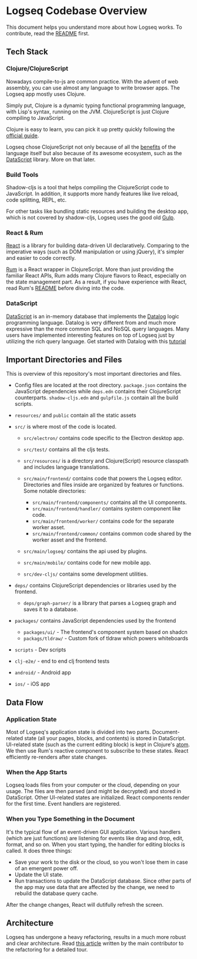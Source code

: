 # Logseq Codebase Overview

This document helps you understand more about how Logseq works. To contribute, read the [README](https://github.com/logseq/logseq) first.

## Tech Stack

### Clojure/ClojureScript

Nowadays compile-to-js are common practice. With the advent of web assembly, you can use almost any language to write browser apps. The Logseq app mostly uses Clojure.

Simply put, Clojure is a dynamic typing functional programming language, with Lisp's syntax, running on the JVM. ClojureScript is just Clojure compiling to JavaScript.

Clojure is easy to learn, you can pick it up pretty quickly following the [official guide](https://clojure.org/guides/learn/syntax).

Logseq chose ClojureScript not only because of all the [benefits](https://clojure.org/about/rationale) of the language itself but also because of its awesome ecosystem, such as the [DataScript](https://github.com/tonsky/datascript) library. More on that later.

### Build Tools

Shadow-cljs is a tool that helps compiling the ClojureScript code to JavaScript. In addition, it supports more handy features like live reload, code splitting, REPL, etc.

For other tasks like bundling static resources and building the desktop app, which is not covered by shadow-cljs, Logseq uses the good old [Gulp](https://gulpjs.com).

### React & Rum

[React](https://reactjs.org/) is a library for building data-driven UI declaratively. Comparing to the imperative ways (such as DOM manipulation or using jQuery), it's simpler and easier to code correctly.

[Rum](https://github.com/tonsky/rum) is a React wrapper in ClojureScript. More than just providing the familiar React APIs, Rum adds many Clojure flavors to React, especially on the state management part. As a result, if you have experience with React, read Rum's [README](https://github.com/tonsky/rum) before diving into the code.

### DataScript

[DataScript](https://github.com/tonsky/datascript) is an in-memory database that implements the [Datalog](https://en.wikipedia.org/wiki/Datalog) logic programming language. Datalog is very different from and much more expressive than the more common SQL and NoSQL query languages. Many users have implemented interesting features on top of Logseq just by utilizing the rich query language. Get started with Datalog with this [tutorial](http://www.learndatalogtoday.org/)

## Important Directories and Files

This is overview of this repository's most important directories and files.

- Config files are located at the root directory. `package.json` contains the JavaScript dependencies while `deps.edn` contains their ClojureScript counterparts. `shadow-cljs.edn` and `gulpfile.js` contain all the build scripts.

- `resources/` and `public` contain all the static assets

- `src/` is where most of the code is located.

  - `src/electron/` contains code specific to the Electron desktop app.

  - `src/test/` contains all the cljs tests.

  - `src/resources/` is a directory and Clojure(Script) resource classpath and includes language translations.

  - `src/main/frontend/` contains code that powers the Logseq editor. Directories and files inside are organized by features or functions. Some notable directories:
    - `src/main/frontend/components/` contains all the UI components.
    - `src/main/frontend/handler/` contains system component like code.
    - `src/main/frontend/worker/` contains code for the separate worker asset.
    - `src/main/frontend/common/` contains common code shared by the worker asset and the frontend.
  - `src/main/logseq/` contains the api used by plugins.
  - `src/main/mobile/` contains code for new mobile app.
  - `src/dev-cljs/` contains some development utilities.

- `deps/` contains ClojureScript dependencies or libraries used by the frontend.
  - `deps/graph-parser/` is a library that parses a Logseq graph and saves it to a database.

- `packages/` contains JavaScript dependencies used by the frontend
  - `packages/ui/` - The frontend's component system based on shadcn
  - `packags/tldraw/` - Custom fork of tldraw which powers whiteboards
- `scripts` - Dev scripts
- `clj-e2e/` - end to end clj frontend tests
- `android/` -  Android app
- `ios/` - iOS app

## Data Flow

### Application State

Most of Logseq's application state is divided into two parts. Document-related state (all your pages, blocks, and contents) is stored in DataScript. UI-related state (such as the current editing block) is kept in Clojure's [atom](https://clojure.org/reference/atoms). We then use Rum's reactive component to subscribe to these states. React efficiently re-renders after state changes.

### When the App Starts

Logseq loads files from your computer or the cloud, depending on your usage. The files are then parsed (and might be decrypted) and stored in DataScript. Other UI-related states are initialized. React components render for the first time. Event handlers are registered.

### When you Type Something in the Document

It's the typical flow of an event-driven GUI application. Various handlers (which are just functions) are listening for events like drag and drop, edit, format, and so on. When you start typing, the handler for editing blocks is called. It does three things:

- Save your work to the disk or the cloud, so you won't lose them in case of an emergent power off.
- Update the UI state.
- Run transactions to update the DataScript database. Since other parts of the app may use data that are affected by the change, we need to rebuild the database query cache.

After the change changes, React will dutifully refresh the screen.

## Architecture

Logseq has undergone a heavy refactoring, results in a much more robust and clear architecture. Read [this article](https://docs.logseq.com/#/page/The%20Refactoring%20Of%20Logseq) written by the main contributor to the refactoring for a detailed tour.
